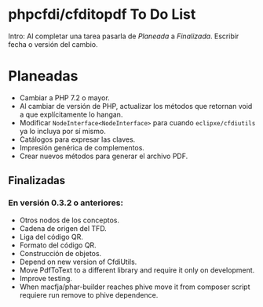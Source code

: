# phpcfdi/cfditopdf To Do List

Intro: Al completar una tarea pasarla de *Planeada* a *Finalizada*. Escribir fecha o versión del cambio.   

# Planeadas

- Cambiar a PHP 7.2 o mayor.
- Al cambiar de versión de PHP, actualizar los métodos que retornan void a que explícitamente lo hangan.
- Modificar `NodeInterface<NodeInterface>` para cuando `eclipxe/cfdiutils` ya lo incluya por sí mismo.
- Catálogos para expresar las claves.
- Impresión genérica de complementos.
- Crear nuevos métodos para generar el archivo PDF.

## Finalizadas

### En versión 0.3.2 o anteriores:
 
- Otros nodos de los conceptos.
- Cadena de origen del TFD.
- Liga del código QR.
- Formato del código QR.
- Construcción de objetos.
- Depend on new version of CfdiUtils.
- Move PdfToText to a different library and require it only on development.
- Improve testing.
- When macfja/phar-builder reaches phive move it from composer script requiere run remove to phive dependence.
